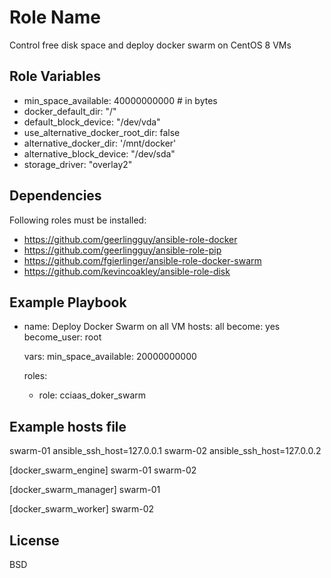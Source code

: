 Role Name
=========

Control free disk space and deploy docker swarm on CentOS 8 VMs

Role Variables
--------------

- min_space_available: 40000000000 # in bytes
- docker_default_dir: "/"
- default_block_device: "/dev/vda"
- use_alternative_docker_root_dir: false
- alternative_docker_dir: '/mnt/docker'
- alternative_block_device: "/dev/sda"
- storage_driver: "overlay2"

Dependencies
------------

Following roles must be installed:
- https://github.com/geerlingguy/ansible-role-docker
- https://github.com/geerlingguy/ansible-role-pip
- https://github.com/fgierlinger/ansible-role-docker-swarm
- https://github.com/kevincoakley/ansible-role-disk

Example Playbook
----------------

- name: Deploy Docker Swarm on all VM
  hosts: all
  become: yes
  become_user: root

  vars:
    min_space_available: 20000000000

  roles:
  - role: cciaas_doker_swarm

Example hosts file
----------

swarm-01 ansible_ssh_host=127.0.0.1
swarm-02 ansible_ssh_host=127.0.0.2

[docker_swarm_engine]
swarm-01
swarm-02

[docker_swarm_manager]
swarm-01

[docker_swarm_worker]
swarm-02


License
-------

BSD
